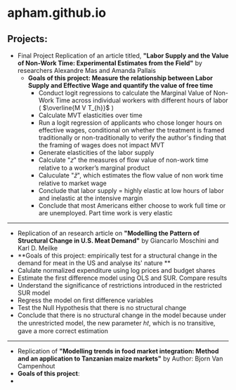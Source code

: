 # apham.github.io

## Projects:
* Final Project Replication of an article titled, **"Labor Supply and the Value of Non-Work Time: Experimental Estimates from the Field"** by researchers Alexandre Mas and Amanda Pallais
  * **Goals of this project: Measure the relationship between Labor Supply and Effective Wage and quantify the value of free time**
    * Conduct logit regressions to calculate the Marginal Value of Non-Work Time across individual workers with different hours of labor ( $\overline{M V T_{h}}$ )
    * Calculate MVT elasticities over time
    * Run a logit regression of applicants who chose longer hours on effective wages, conditional on whether the treatment is framed traditionally or non-traditionally to verify the author's finding that the framing of wages does not impact MVT
    * Generate elasticities of the labor supply
    * Calculate "𝑧" the  measures of flow value of non-work time relative to a worker’s marginal product
    * Caluculate "𝑧̃", which  estimates the flow value of non work time relative to market wage
    * Conclude that labor supply = highly elastic at low hours of labor and inelastic at the intensive margin
    * Conclude that most Americans either choose to work full time or are unemployed. Part time work is very elastic
*** 
* Replication of an research article on **"Modelling the Pattern of Structural Change in U.S. Meat Demand"** by Giancarlo Moschini and Karl D. Meilke
 * **Goals of this project:  empirically test for a structural change in the demand for meat in the US and analyse its' nature **
  * Calulate normalized expenditure using log prices and budget shares
  * Estimate the first difference model using OLS and SUR. Compare results 
  * Understand the significance of restrictions introduced in the restricted SUR model
  * Regress the model on first difference variables
  * Test the Null Hypothesis that there is no structural change
  * Conclude that there is no structural change in the model because under the unrestricted model, the new parameter ℎ𝑡, which is no transitive, gave a more correct estimation

***
* Replication of **"Modelling trends in food market integration: Method and an application to Tanzanian maize markets"** by Author: Bjorn Van Campenhout
 * **Goals of this project**:
  *
